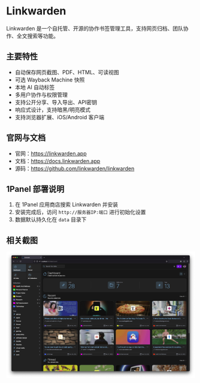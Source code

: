 # Linkwarden

Linkwarden 是一个自托管、开源的协作书签管理工具，支持网页归档、团队协作、全文搜索等功能。

## 主要特性

- 自动保存网页截图、PDF、HTML、可读视图
- 可选 Wayback Machine 快照
- 本地 AI 自动标签
- 多用户协作与权限管理
- 支持公开分享、导入导出、API密钥
- 响应式设计，支持暗黑/明亮模式
- 支持浏览器扩展、iOS/Android 客户端

## 官网与文档

- 官网：https://linkwarden.app
- 文档：https://docs.linkwarden.app
- 源码：https://github.com/linkwarden/linkwarden

## 1Panel 部署说明

1. 在 1Panel 应用商店搜索 Linkwarden 并安装
2. 安装完成后，访问 `http://服务器IP:端口` 进行初始化设置
3. 数据默认持久化在 `data` 目录下

## 相关截图

![dashboard](https://raw.githubusercontent.com/linkwarden/linkwarden/main/assets/dashboard.png)